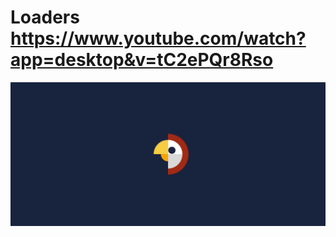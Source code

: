 # Loaders https://www.youtube.com/watch?app=desktop&v=tC2ePQr8Rso
<p align="center">
  <img src="preview.png" alt="preview del proyecto"  width="1600">
</p>